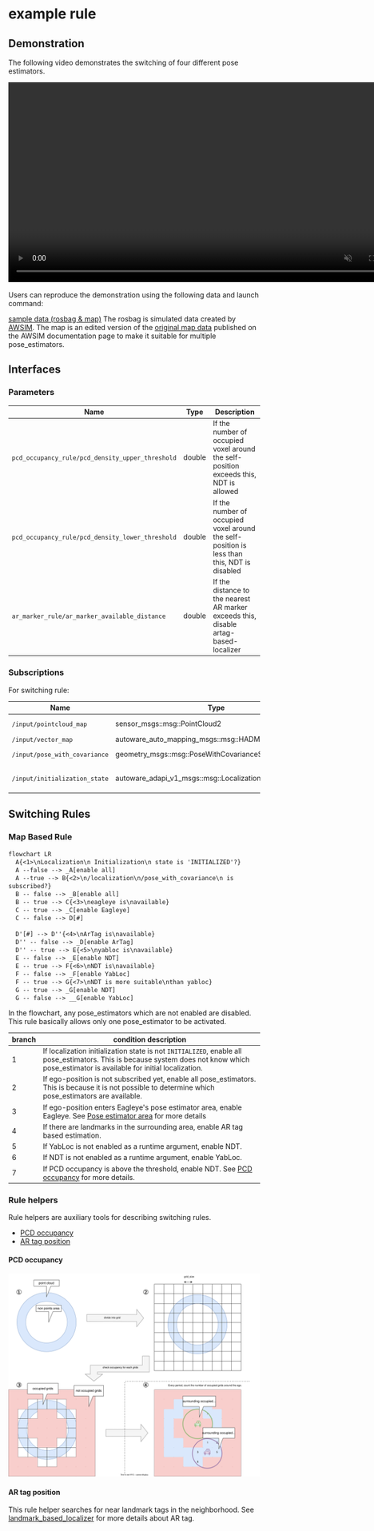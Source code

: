# example rule

## Demonstration

The following video demonstrates the switching of four different pose estimators.

<div><video controls src="https://github-production-user-asset-6210df.s3.amazonaws.com/24854875/295755577-62b26fdd-dcf0-4b1c-a1a0-ecd633413196.mp4" muted="false" width="800"></video></div>

Users can reproduce the demonstration using the following data and launch command:

[sample data (rosbag & map)](https://drive.google.com/file/d/1MxLo1Sw6PdvfkyOYf_9A5dZ9uli1vPvS/view)
The rosbag is simulated data created by [AWSIM](https://tier4.github.io/AWSIM/).
The map is an edited version of the [original map data](https://github.com/tier4/AWSIM/releases/download/v1.1.0/nishishinjuku_autoware_map.zip) published on the AWSIM documentation page to make it suitable for multiple pose_estimators.

## Interfaces

### Parameters

| Name                                             | Type   | Description                                                                                 |
| ------------------------------------------------ | ------ | ------------------------------------------------------------------------------------------- |
| `pcd_occupancy_rule/pcd_density_upper_threshold` | double | If the number of occupied voxel around the self-position exceeds this, NDT is allowed       |
| `pcd_occupancy_rule/pcd_density_lower_threshold` | double | If the number of occupied voxel around the self-position is less than this, NDT is disabled |
| `ar_marker_rule/ar_marker_available_distance`    | double | If the distance to the nearest AR marker exceeds this, disable artag-based-localizer        |

### Subscriptions

For switching rule:

| Name                          | Type                                                         | Description                       |
| ----------------------------- | ------------------------------------------------------------ | --------------------------------- |
| `/input/pointcloud_map`       | sensor_msgs::msg::PointCloud2                                | point cloud map                   |
| `/input/vector_map`           | autoware_auto_mapping_msgs::msg::HADMapBin                   | vector map                        |
| `/input/pose_with_covariance` | geometry_msgs::msg::PoseWithCovarianceStamped                | localization final output         |
| `/input/initialization_state` | autoware_adapi_v1_msgs::msg::LocalizationInitializationState | localization initialization state |

## Switching Rules

### Map Based Rule

```mermaid
flowchart LR
  A{<1>\nLocalization\n Initialization\n state is 'INITIALIZED'?}
  A --false --> _A[enable all]
  A --true --> B{<2>\n/localization\n/pose_with_covariance\n is subscribed?}
  B -- false --> _B[enable all]
  B -- true --> C{<3>\neagleye is\navailable}
  C -- true --> _C[enable Eagleye]
  C -- false --> D[#]

  D'[#] --> D''{<4>\nArTag is\navailable}
  D'' -- false --> _D[enable ArTag]
  D'' -- true --> E{<5>\nyabloc is\navailable}
  E -- false --> _E[enable NDT]
  E -- true --> F{<6>\nNDT is\navailable}
  F -- false --> _F[enable YabLoc]
  F -- true --> G{<7>\nNDT is more suitable\nthan yabloc}
  G -- true --> _G[enable NDT]
  G -- false --> __G[enable YabLoc]
```

In the flowchart, any pose_estimators which are not enabled are disabled.
This rule basically allows only one pose_estimator to be activated.

| branch | condition description                                                                                                                                                                   |
| ------ | --------------------------------------------------------------------------------------------------------------------------------------------------------------------------------------- |
| 1      | If localization initialization state is not `INITIALIZED`, enable all pose_estimators. This is because system does not know which pose_estimator is available for initial localization. |
| 2      | If ego-position is not subscribed yet, enable all pose_estimators. This is because it is not possible to determine which pose_estimators are available.                                 |
| 3      | If ego-position enters Eagleye's pose estimator area, enable Eagleye. See [Pose estimator area](../README.md#eagleye-area) for more details                                             |
| 4      | If there are landmarks in the surrounding area, enable AR tag based estimation.                                                                                                         |
| 5      | If YabLoc is not enabled as a runtime argument, enable NDT.                                                                                                                             |
| 6      | If NDT is not enabled as a runtime argument, enable YabLoc.                                                                                                                             |
| 7      | If PCD occupancy is above the threshold, enable NDT. See [PCD occupancy](#pcd-occupancy) for more details.                                                                              |

### Rule helpers

Rule helpers are auxiliary tools for describing switching rules.

- [PCD occupancy](#pcd-occupancy)
- [AR tag position](#ar-tag-position)

#### PCD occupancy

<img src="../media/pcd_occupancy.drawio.svg" alt="drawing" width="800"/>

#### AR tag position

This rule helper searches for near landmark tags in the neighborhood.
See [landmark_based_localizer](https://github.com/autowarefoundation/autoware.universe/tree/main/localization/landmark_based_localizer) for more details about AR tag.
